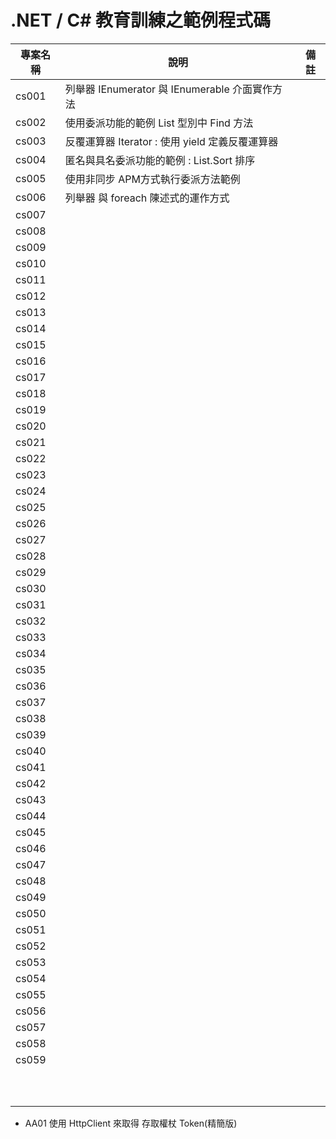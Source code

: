 # .NET / C# 教育訓練之範例程式碼

|專案名稱|說明|備註|
|-|-|-|
|cs001|列舉器 IEnumerator 與 IEnumerable 介面實作方法||
|cs002|使用委派功能的範例 List<T> 型別中 Find 方法||
|cs003|反覆運算器 Iterator : 使用 yield 定義反覆運算器||
|cs004|匿名與具名委派功能的範例 : List.Sort 排序||
|cs005|使用非同步 APM方式執行委派方法範例||
|cs006|列舉器 與  foreach 陳述式的運作方式||
|cs007|||
|cs008|||
|cs009|||
|cs010|||
|cs011|||
|cs012|||
|cs013|||
|cs014|||
|cs015|||
|cs016|||
|cs017|||
|cs018|||
|cs019|||
|cs020|||
|cs021|||
|cs022|||
|cs023|||
|cs024|||
|cs025|||
|cs026|||
|cs027|||
|cs028|||
|cs029|||
|cs030|||
|cs031|||
|cs032|||
|cs033|||
|cs034|||
|cs035|||
|cs036|||
|cs037|||
|cs038|||
|cs039|||
|cs040|||
|cs041|||
|cs042|||
|cs043|||
|cs044|||
|cs045|||
|cs046|||
|cs047|||
|cs048|||
|cs049|||
|cs050|||
|cs051|||
|cs052|||
|cs053|||
|cs054|||
|cs055|||
|cs056|||
|cs057|||
|cs058|||
|cs059|||
||||
||||
||||
||||
||||
||||
||||
||||
||||
||||

* AA01 使用 HttpClient 來取得 存取權杖 Token(精簡版)
